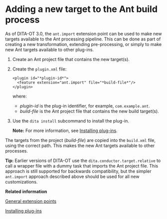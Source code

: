 # Adding a new target to the Ant build process

As of DITA-OT 3.0, the `ant.import` extension point can be used to make new targets available to the Ant processing pipeline. This can be done as part of creating a new transformation, extending pre-processing, or simply to make new Ant targets available to other plug-ins.

1.  Create an Ant project file that contains the new target\(s\).

2.  Create the `plugin.xml` file:

    ```
    <plugin id="*plugin-id*">
      <feature extension="ant.import" file="*build-file*"/>
    </plugin>
    ```

    where:

    -   *plugin-id* is the plug-in identifier, for example, `com.example.ant`.
    -   *build-file* is the Ant project file that contains the new build target\(s\).
3.  Use the `dita install` subcommand to install the plug-in.

    **Note:** For more information, see [Installing plug-ins](plugins-installing.md).


The targets from the project \(*build-file*\) are copied into the `build.xml` file, using the correct path. This makes the new Ant targets available to other processes.

**Tip:** Earlier versions of DITA-OT use the `dita.conductor.target.relative` to call a wrapper file with a dummy task that imports the Ant project file. This approach is still supported for backwards compatibility, but the simpler `ant.import` approach described above should be used for all new customizations.

**Related information**  


[General extension points](../extension-points/plugin-extension-points-general.md)

[Installing plug-ins](../topics/plugins-installing.md)

